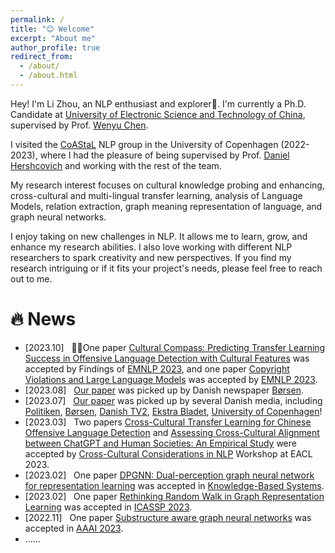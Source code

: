 ```yaml
---
permalink: /
title: "😊 Welcome"
excerpt: "About me"
author_profile: true
redirect_from: 
  - /about/
  - /about.html
---
```



Hey! I'm Li Zhou, an NLP enthusiast and explorer🤗. 
I'm currently a Ph.D. Candidate at [University of Electronic Science and Technology of China](https://www.uestc.edu.cn/), 
supervised by Prof. [Wenyu Chen](https://www.researchgate.net/profile/Wenyu-Chen-10). 

I visited the [CoAStaL](https://coastalcph.github.io/) NLP group in the University of Copenhagen (2022-2023), 
where I had the pleasure of being supervised by Prof. [Daniel Hershcovich](https://danielhers.github.io/) and working with the rest of the team.

My research interest focuses on cultural knowledge probing and enhancing, 
cross-cultural and multi-lingual transfer learning, 
analysis of Language Models, 
relation extraction,
graph meaning representation of language, 
and graph neural networks.

I enjoy taking on new challenges in NLP. 
It allows me to learn, grow, and enhance my research abilities. 
I also love working with different NLP researchers to spark creativity and new perspectives. 
If you find my research intriguing or if it fits your project's needs, 
please feel free to reach out to me.


# 🔥 News

* [2023.10] &nbsp; 🍻🍻One paper [Cultural Compass: Predicting Transfer Learning Success in Offensive Language Detection with Cultural Features]() was accepted by Findings of [EMNLP 2023](https://2023.emnlp.org/), and one paper [Copyright Violations and Large Language Models]() was accepted by [EMNLP 2023](https://2023.emnlp.org/).
* [2023.08] &nbsp; [Our paper](https://aclanthology.org/2023.c3nlp-1.7/) was picked up by Danish newspaper [Børsen](https://borsen.dk/nyheder/ai/populaer-chatbot-promoverer-amerikanske-vaerdier-og-normer).
* [2023.07] &nbsp; [Our paper](https://aclanthology.org/2023.c3nlp-1.7/) was picked up by several Danish media, including [Politiken](https://politiken.dk/debat/klummer/jarlner/art9429359/Samtalerobot-er-et-redskab-for-amerikansk-kulturimperialisme), [Børsen](https://ekstrabladet.dk/nyheder/samfund/chatgpt-fremmer-amerikanske-normer-og-vaerdier/9856186), [Danish TV2](https://www.tv2kosmopol.dk/nyhedsarkiv?date=2023-07-10&clip=634dda2b-8303-4527-aeff-a96418116135), [Ekstra Bladet](https://ekstrabladet.dk/nyheder/samfund/chatgpt-fremmer-amerikanske-normer-og-vaerdier/9856186), [University of Copenhagen](https://di.ku.dk/english/news/2023/chatgpt-promotes-american-norms-and-values/)!
* [2023.03] &nbsp; Two papers [Cross-Cultural Transfer Learning for Chinese Offensive Language Detection](https://aclanthology.org/2023.c3nlp-1.2/) and [Assessing Cross-Cultural Alignment between ChatGPT and Human Societies: An Empirical Study](https://aclanthology.org/2023.c3nlp-1.7/) were accepted by [Cross-Cultural Considerations in NLP](https://sites.google.com/view/c3nlp) Workshop at EACL 2023.
* [2023.02] &nbsp; One paper [DPGNN: Dual-perception graph neural network for representation learning](https://www.sciencedirect.com/science/article/pii/S0950705123001272) was accepted in [Knowledge-Based Systems](https://www.sciencedirect.com/journal/knowledge-based-systems).
* [2023.02] &nbsp; One paper [Rethinking Random Walk in Graph Representation Learning](https://ieeexplore.ieee.org/abstract/document/10096316/) was accepted in [ICASSP 2023](https://2023.ieeeicassp.org/).
* [2022.11] &nbsp; One paper [Substructure aware graph neural networks](https://ojs.aaai.org/index.php/AAAI/article/view/26318) was accepted in [AAAI 2023](https://aaai-23.aaai.org/).
* ……
